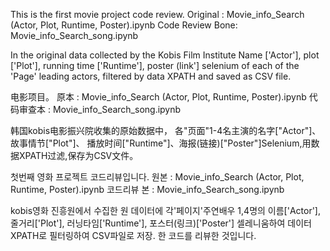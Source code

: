 This is the first movie project code review.
Original : Movie_info_Search (Actor, Plot, Runtime, Poster).ipynb
Code Review Bone: Movie_info_Search_song.ipynb

In the original data collected by the Kobis Film Institute
Name ['Actor'], plot ['Plot'], running time ['Runtime'], poster (link'] selenium of each of the 'Page' leading actors, filtered by data XPATH and saved as CSV file.

电影项目。
原本 : Movie_info_Search (Actor, Plot, Runtime, Poster).ipynb
代码审查本 : Movie_info_Search_song.ipynb

韩国kobis电影振兴院收集的原始数据中，
各"页面"1-4名主演的名字["Actor"]、故事情节["Plot"]、
播放时间["Runtime"]、海报(链接)["Poster"]Selenium,用数据XPATH过滤,保存为CSV文件。

첫번째 영화 프로젝트 코드리뷰입니다. 
원본 : Movie_info_Search (Actor, Plot, Runtime, Poster).ipynb
코드리뷰 본 : Movie_info_Search_song.ipynb

kobis영화 진흥원에서 수집한 원 데이터에 
각'페이지'주연배우 1,4명의 이름['Actor'], 줄거리['Plot'], 러닝타임['Runtime'], 포스터(링크)['Poster'] 셀레니움하여 데이터 
XPATH로 필터링하여 CSV파일로 저장. 한 코드를 리뷰한 것입니다.
